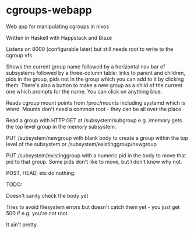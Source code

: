 cgroups-webapp
==============

Web app for manipulating cgroups in nixos

Written in Haskell with Happstack and Blaze

Listens on 8000 (configurable later) but still needs root to write to the cgroup vfs.

Shows the current group name followed by a horizontal nav bar of subsystems followed by a three-column table: links to parent and children, pids in the group, pids not in the group which you can add to it by clicking them. There's also a button to make a new group as a child of the current one which prompts for the name. You can click on anything blue.

Reads cgroup mount points from /proc/mounts including systemd which is wierd. Mounts don't need a common root - they can be all over the place.

Read a group with HTTP GET at /subsystem/subgroup e.g. /memory gets the top level group in the memory subsystem.

PUT /subsystem/newgroup with blank body to create a group within the top level of the subsystem or /subsystem/existinggroup/newgroup 

PUT /subsystem/existinggroup with a numeric pid in the body to move that pid to that group. Some pids don't like to move, but I don't know why not.

POST, HEAD, etc do nothing.

TODO: 

Doesn't sanity check the body yet

Tries to avoid filesystem errors but doesn't catch them yet - you just get 500 if e.g. you're not root.

It ain't pretty.
